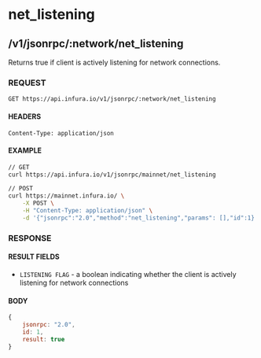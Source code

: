 # net_listening

## /v1/jsonrpc/:network/net_listening

Returns true if client is actively listening for network connections.

### REQUEST

`GET https://api.infura.io/v1/jsonrpc/:network/net_listening`

#### HEADERS

`Content-Type: application/json`

#### EXAMPLE
```bash
// GET
curl https://api.infura.io/v1/jsonrpc/mainnet/net_listening

// POST
curl https://mainnet.infura.io/ \
    -X POST \
    -H "Content-Type: application/json" \
    -d '{"jsonrpc":"2.0","method":"net_listening","params": [],"id":1}'
```

### RESPONSE

#### RESULT FIELDS
- `LISTENING FLAG` - a boolean indicating whether the client is actively listening for network connections

#### BODY

```js
{
    jsonrpc: "2.0",
    id: 1,
    result: true
}
```
